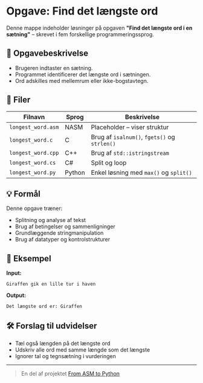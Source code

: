 # Opgave: Find det længste ord

Denne mappe indeholder løsninger på opgaven **"Find det længste ord i en sætning"** – skrevet i fem forskellige programmeringssprog.

## 🧪 Opgavebeskrivelse

- Brugeren indtaster en sætning.
- Programmet identificerer det længste ord i sætningen.
- Ord adskilles med mellemrum eller ikke-bogstavtegn.

## 🧵 Filer

| Filnavn                 | Sprog     | Beskrivelse                         |
|-------------------------|-----------|-------------------------------------|
| `longest_word.asm`      | NASM      | Placeholder – viser struktur        |
| `longest_word.c`        | C         | Brug af `isalnum()`, `fgets()` og `strlen()` |
| `longest_word.cpp`      | C++       | Brug af `std::istringstream`       |
| `longest_word.cs`       | C#        | Split og loop                       |
| `longest_word.py`       | Python    | Enkel løsning med `max()` og `split()` |

## 💡 Formål

Denne opgave træner:
- Splitning og analyse af tekst
- Brug af betingelser og sammenligninger
- Grundlæggende stringmanipulation
- Brug af datatyper og kontrolstrukturer

## 🔄 Eksempel

**Input:**
```
Giraffen gik en lille tur i haven
```

**Output:**
```
Det længste ord er: Giraffen
```

## 🛠️ Forslag til udvidelser

- Tæl også længden på det længste ord
- Udskriv alle ord med samme længde som det længste
- Ignorer tal og tegnsætning i vurderingen

---

> En del af projektet [From ASM to Python](../../README.md)
